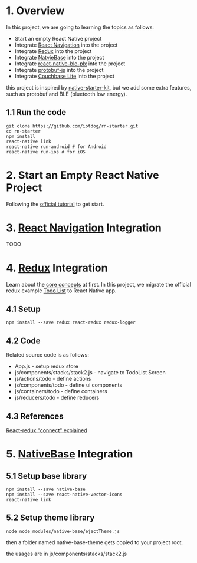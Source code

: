 # 1. Overview

In this project, we are going to learning the topics as follows:

* Start an empty React Native project
* Integrate [React Navigation](https://reactnavigation.org/) into the project
* Integrate [Redux](https://redux.js.org/) into the project
* Integrate [NatvieBase](https://nativebase.io/) into the project
* Integrate [react-native-ble-plx](https://github.com/Polidea/react-native-ble-plx) into the project
* Integrate [protobuf-js](https://github.com/google/protobuf/tree/master/js) into the project
* Integrate [Couchbase Lite](https://github.com/couchbaselabs/react-native-couchbase-lite) into the project

this project is inspired by [native-starter-kit](https://github.com/start-react/native-starter-kit), but we add some extra features, such as protobuf and BLE (bluetooth low energy).

## 1.1 Run the code

```
git clone https://github.com/iotdog/rn-starter.git
cd rn-starter
npm install
react-native link
react-native run-android # for Android
react-native run-ios # for iOS
```

# 2. Start an Empty React Native Project

Following the [official tutorial](https://facebook.github.io/react-native/docs/getting-started.html) to get start.

# 3. [React Navigation](https://reactnavigation.org/) Integration

TODO

# 4. [Redux](https://redux.js.org/) Integration

Learn about the [core concepts](https://redux.js.org/docs/introduction/CoreConcepts.html) at first.
In this project, we migrate the official redux example [Todo List](https://redux.js.org/docs/basics/ExampleTodoList.html) to React Native app.

## 4.1 Setup

```
npm install --save redux react-redux redux-logger
```

## 4.2 Code

Related source code is as follows:

* App.js - setup redux store
* js/components/stacks/stack2.js - navigate to TodoList Screen
* js/actions/todo - define actions
* js/components/todo - define ui components
* js/containers/todo - define containers
* js/reducers/todo - define reducers

## 4.3 References

[React-redux "connect" explained](https://www.sohamkamani.com/blog/2017/03/31/react-redux-connect-explained/)

# 5. [NativeBase](https://nativebase.io/) Integration

## 5.1 Setup base library

```
npm install --save native-base
npm install --save react-native-vector-icons
react-native link
```

## 5.2 Setup theme library

```
node node_modules/native-base/ejectTheme.js
```
then a folder named native-base-theme gets copied to your project root.

the usages are in js/components/stacks/stack2.js
